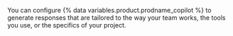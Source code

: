 You can configure {% data variables.product.prodname_copilot %} to generate responses that are tailored to the way your team works, the tools you use, or the specifics of your project.
